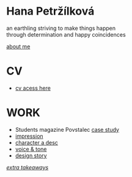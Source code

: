 # Hana Petržílková
an earthling striving to make things happen <br>through determination and happy coincidences


[about me](03-aboutness/index.md)

# CV
- [cv acess here](04-experience/index.md)

# WORK
- Students magazine Povstalec [case study](/03-aboutness/case-study.md)
- [impression](/02-impression/index.md)
- [character a desc](/01-character-description/index.md)
- [voice & tone](/05-voice-tone/index.md)
- [design story](/06-storytelling/index.md)

[*extra takeaways*](/extra-takeaways/index.md)
